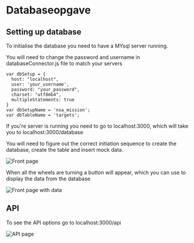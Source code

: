 # Databaseopgave

## Setting up database
  
To initialise the database you need to have a MYsql server running.

You will need to change the password and username in databaseConnector.js file to match your servers


    var dbSetup = {
      host: "localhost",
      user: 'your_username',
      password: "your_password",
      charset: "utf8mb4",
      multipleStatements: true
    }
    var dbSetupName = 'nsa_mission';
    var dbTableName = 'targets';
    
If you're server is running you need to go to localhost:3000, which will take you to localhost:3000/database

You will need to figure out the correct initiation sequence to create the database, create the table and insert mock data.

![Front page](https://i.imgur.com/SSmOLvx.png "Front page")

When all the wheels are turning a button will appear, which you can use to display the data from the database

![Front page with data](https://i.imgur.com/200mt8t.png "Front page with data")

## API

To see the API options go to localhost:3000/api

![API page](https://i.imgur.com/QST0CMj.png "API page")
